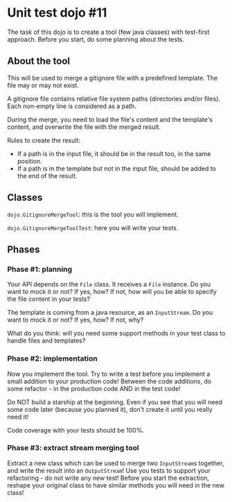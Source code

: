 # Unit test dojo #11

The task of this dojo is to create a tool (few java classes) with test-first approach.
Before you start, do some planning about the tests.

## About the tool

This will be used to merge a gitignore file with a predefined template. The file may or may not exist.

A gitignore file contains relative file system paths (directories and/or files). Each non-empty line is considered as a path.

During the merge, you need to load the file's content and the template's content, and overwrite the file with the merged result.

Rules to create the result:

- If a path is in the input file, it should be in the result too, in the same position.
- If a path is in the template but not in the input file, should be added to the end of the result.

## Classes

`dojo.GitignoreMergeTool`: this is the tool you will implement.

`dojo.GitignoreMergeToolTest`: here you will write your tests.

## Phases

### Phase #1: planning

Your API depends on the `File` class. It receives a `File` instance. Do you want to mock it or not? If yes, how?
If not, how will you be able to specify the file content in your tests?

The template is coming from a java resource, as an `InputStream`. Do you want to mock it or not? If yes, how? If not, why?

What do you think: will you need some support methods in your test class to handle files and templates?

### Phase #2: implementation

Now you implement the tool. Try to write a test before you implement a small addition to your production code!
Between the code additions, do some refactor - in the production code AND in the test code!

Do NOT build a starship at the beginning. Even if you see that you will need some code later (because you planned it), don't
create it until you really need it!

Code coverage with your tests should be 100%.

### Phase #3: extract stream merging tool

Extract a new class which can be used to merge two `InputStream`s together, and write the result into an `OutputStream`!
Use you tests to support your refactoring - do not write any new test!
Before you start the extraction, reshape your original class to have similar methods you will need in the new class!
